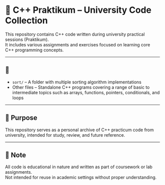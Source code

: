 # 🧮 C++ Praktikum – University Code Collection

This repository contains C++ code written during university practical sessions (Praktikum).  
It includes various assignments and exercises focused on learning core C++ programming concepts.

---

## 📂 

- `sort/` – A folder with multiple sorting algorithm implementations
- Other files – Standalone C++ programs covering a range of basic to intermediate topics such as arrays, functions, pointers, conditionals, and loops

---

## 🎯 Purpose

This repository serves as a personal archive of C++ practicum code from university, intended for study, review, and future reference.

---

## 📌 Note

All code is educational in nature and written as part of coursework or lab assignments.  
Not intended for reuse in academic settings without proper understanding.

